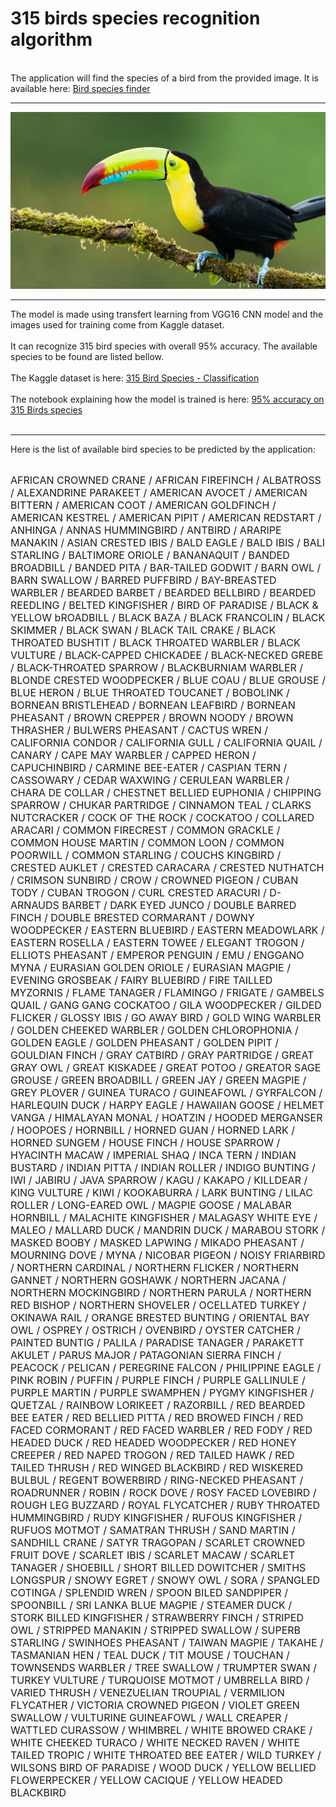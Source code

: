 # 315 birds species recognition algorithm
<br/>
The application will find the species of a bird from the provided image. It is available here: <a href="https://bluejay-c7humgbxkq-ew.a.run.app" target="_blank">Bird species finder</a>
<br/>

---
![bluejay](images/toucan.jpeg)

---
The model is made using transfert learning from VGG16 CNN model and the images used for training come from Kaggle dataset.<br/><br/>
It can recognize 315 bird species with overall 95% accuracy. The available species to be found are listed bellow.<br/><br/>
The Kaggle dataset is here: <a href="https://www.kaggle.com/gpiosenka/100-bird-species" target="_blank">315 Bird Species - Classification</a><br/><br/>
The notebook explaining how the model is trained is here: <a href="https://www.kaggle.com/victorbnnt/95-accuracy-on-315-birds-species" target="_blank">95% accuracy on 315 Birds species</a><br/><br/>

---
Here is the list of available bird species to be predicted by the application:<br/><br/>

<html>
    <head>
        <span style='font-size:12pt'>AFRICAN CROWNED CRANE / AFRICAN FIREFINCH / ALBATROSS / ALEXANDRINE PARAKEET / AMERICAN AVOCET / AMERICAN BITTERN / AMERICAN COOT / AMERICAN GOLDFINCH / AMERICAN KESTREL / AMERICAN PIPIT / AMERICAN REDSTART / ANHINGA / ANNAS HUMMINGBIRD / ANTBIRD / ARARIPE MANAKIN / ASIAN CRESTED IBIS / BALD EAGLE / BALD IBIS / BALI STARLING / BALTIMORE ORIOLE / BANANAQUIT / BANDED BROADBILL / BANDED PITA / BAR-TAILED GODWIT / BARN OWL / BARN SWALLOW / BARRED PUFFBIRD / BAY-BREASTED WARBLER / BEARDED BARBET / BEARDED BELLBIRD / BEARDED REEDLING / BELTED KINGFISHER / BIRD OF PARADISE / BLACK & YELLOW bROADBILL / BLACK BAZA / BLACK FRANCOLIN / BLACK SKIMMER / BLACK SWAN / BLACK TAIL CRAKE / BLACK THROATED BUSHTIT / BLACK THROATED WARBLER / BLACK VULTURE / BLACK-CAPPED CHICKADEE / BLACK-NECKED GREBE / BLACK-THROATED SPARROW / BLACKBURNIAM WARBLER / BLONDE CRESTED WOODPECKER / BLUE COAU / BLUE GROUSE / BLUE HERON / BLUE THROATED TOUCANET / BOBOLINK / BORNEAN BRISTLEHEAD / BORNEAN LEAFBIRD / BORNEAN PHEASANT / BROWN CREPPER / BROWN NOODY / BROWN THRASHER / BULWERS PHEASANT / CACTUS WREN / CALIFORNIA CONDOR / CALIFORNIA GULL / CALIFORNIA QUAIL / CANARY / CAPE MAY WARBLER / CAPPED HERON / CAPUCHINBIRD / CARMINE BEE-EATER / CASPIAN TERN / CASSOWARY / CEDAR WAXWING / CERULEAN WARBLER / CHARA DE COLLAR / CHESTNET BELLIED EUPHONIA / CHIPPING SPARROW / CHUKAR PARTRIDGE / CINNAMON TEAL / CLARKS NUTCRACKER / COCK OF THE  ROCK / COCKATOO / COLLARED ARACARI / COMMON FIRECREST / COMMON GRACKLE / COMMON HOUSE MARTIN / COMMON LOON / COMMON POORWILL / COMMON STARLING / COUCHS KINGBIRD / CRESTED AUKLET / CRESTED CARACARA / CRESTED NUTHATCH / CRIMSON SUNBIRD / CROW / CROWNED PIGEON / CUBAN TODY / CUBAN TROGON / CURL CRESTED ARACURI / D-ARNAUDS BARBET / DARK EYED JUNCO / DOUBLE BARRED FINCH / DOUBLE BRESTED CORMARANT / DOWNY WOODPECKER / EASTERN BLUEBIRD / EASTERN MEADOWLARK / EASTERN ROSELLA / EASTERN TOWEE / ELEGANT TROGON / ELLIOTS  PHEASANT / EMPEROR PENGUIN / EMU / ENGGANO MYNA / EURASIAN GOLDEN ORIOLE / EURASIAN MAGPIE / EVENING GROSBEAK / FAIRY BLUEBIRD / FIRE TAILLED MYZORNIS / FLAME TANAGER / FLAMINGO / FRIGATE / GAMBELS QUAIL / GANG GANG COCKATOO / GILA WOODPECKER / GILDED FLICKER / GLOSSY IBIS / GO AWAY BIRD / GOLD WING WARBLER / GOLDEN CHEEKED WARBLER / GOLDEN CHLOROPHONIA / GOLDEN EAGLE / GOLDEN PHEASANT / GOLDEN PIPIT / GOULDIAN FINCH / GRAY CATBIRD / GRAY PARTRIDGE / GREAT GRAY OWL / GREAT KISKADEE / GREAT POTOO / GREATOR SAGE GROUSE / GREEN BROADBILL / GREEN JAY / GREEN MAGPIE / GREY PLOVER / GUINEA TURACO / GUINEAFOWL / GYRFALCON / HARLEQUIN DUCK / HARPY EAGLE / HAWAIIAN GOOSE / HELMET VANGA / HIMALAYAN MONAL / HOATZIN / HOODED MERGANSER / HOOPOES / HORNBILL / HORNED GUAN / HORNED LARK / HORNED SUNGEM / HOUSE FINCH / HOUSE SPARROW / HYACINTH MACAW / IMPERIAL SHAQ / INCA TERN / INDIAN BUSTARD / INDIAN PITTA / INDIAN ROLLER / INDIGO BUNTING / IWI / JABIRU / JAVA SPARROW / KAGU / KAKAPO / KILLDEAR / KING VULTURE / KIWI / KOOKABURRA / LARK BUNTING / LILAC ROLLER / LONG-EARED OWL / MAGPIE GOOSE / MALABAR HORNBILL / MALACHITE KINGFISHER / MALAGASY WHITE EYE / MALEO / MALLARD DUCK / MANDRIN DUCK / MARABOU STORK / MASKED BOOBY / MASKED LAPWING / MIKADO  PHEASANT / MOURNING DOVE / MYNA / NICOBAR PIGEON / NOISY FRIARBIRD / NORTHERN CARDINAL / NORTHERN FLICKER / NORTHERN GANNET / NORTHERN GOSHAWK / NORTHERN JACANA / NORTHERN MOCKINGBIRD / NORTHERN PARULA / NORTHERN RED BISHOP / NORTHERN SHOVELER / OCELLATED TURKEY / OKINAWA RAIL / ORANGE BRESTED BUNTING / ORIENTAL BAY OWL / OSPREY / OSTRICH / OVENBIRD / OYSTER CATCHER / PAINTED BUNTIG / PALILA / PARADISE TANAGER / PARAKETT  AKULET / PARUS MAJOR / PATAGONIAN SIERRA FINCH / PEACOCK / PELICAN / PEREGRINE FALCON / PHILIPPINE EAGLE / PINK ROBIN / PUFFIN / PURPLE FINCH / PURPLE GALLINULE / PURPLE MARTIN / PURPLE SWAMPHEN / PYGMY KINGFISHER / QUETZAL / RAINBOW LORIKEET / RAZORBILL / RED BEARDED BEE EATER / RED BELLIED PITTA / RED BROWED FINCH / RED FACED CORMORANT / RED FACED WARBLER / RED FODY / RED HEADED DUCK / RED HEADED WOODPECKER / RED HONEY CREEPER / RED NAPED TROGON / RED TAILED HAWK / RED TAILED THRUSH / RED WINGED BLACKBIRD / RED WISKERED BULBUL / REGENT BOWERBIRD / RING-NECKED PHEASANT / ROADRUNNER / ROBIN / ROCK DOVE / ROSY FACED LOVEBIRD / ROUGH LEG BUZZARD / ROYAL FLYCATCHER / RUBY THROATED HUMMINGBIRD / RUDY KINGFISHER / RUFOUS KINGFISHER / RUFUOS MOTMOT / SAMATRAN THRUSH / SAND MARTIN / SANDHILL CRANE / SATYR TRAGOPAN / SCARLET CROWNED FRUIT DOVE / SCARLET IBIS / SCARLET MACAW / SCARLET TANAGER / SHOEBILL / SHORT BILLED DOWITCHER / SMITHS LONGSPUR / SNOWY EGRET / SNOWY OWL / SORA / SPANGLED COTINGA / SPLENDID WREN / SPOON BILED SANDPIPER / SPOONBILL / SRI LANKA BLUE MAGPIE / STEAMER DUCK / STORK BILLED KINGFISHER / STRAWBERRY FINCH / STRIPED OWL / STRIPPED MANAKIN / STRIPPED SWALLOW / SUPERB STARLING / SWINHOES PHEASANT / TAIWAN MAGPIE / TAKAHE / TASMANIAN HEN / TEAL DUCK / TIT MOUSE / TOUCHAN / TOWNSENDS WARBLER / TREE SWALLOW / TRUMPTER SWAN / TURKEY VULTURE / TURQUOISE MOTMOT / UMBRELLA BIRD / VARIED THRUSH / VENEZUELIAN TROUPIAL / VERMILION FLYCATHER / VICTORIA CROWNED PIGEON / VIOLET GREEN SWALLOW / VULTURINE GUINEAFOWL / WALL CREAPER / WATTLED CURASSOW / WHIMBREL / WHITE BROWED CRAKE / WHITE CHEEKED TURACO / WHITE NECKED RAVEN / WHITE TAILED TROPIC / WHITE THROATED BEE EATER / WILD TURKEY / WILSONS BIRD OF PARADISE / WOOD DUCK / YELLOW BELLIED FLOWERPECKER / YELLOW CACIQUE / YELLOW HEADED BLACKBIRD</span>
    </head>
</html>
